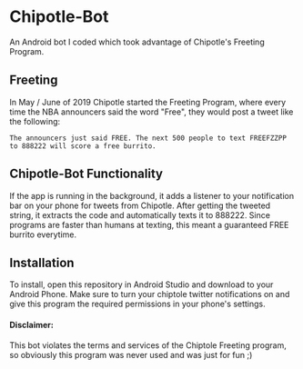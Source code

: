 # Chipotle-Bot
An Android bot I coded which took advantage of Chipotle's Freeting Program.

## Freeting
In May / June of 2019 Chipotle started the Freeting Program, where every time the NBA announcers said the word "Free", they would post a tweet like the following:

```
The announcers just said FREE. The next 500 people to text FREEFZZPP to 888222 will score a free burrito.
```

## Chipotle-Bot Functionality

If the app is running in the background, it adds a listener to your notification bar on your phone for tweets from Chipotle. After getting the tweeted string, it extracts the code and automatically texts it to 888222. Since programs are faster than humans at texting, this meant a guaranteed FREE burrito everytime.

## Installation

To install, open this repository in Android Studio and download to your Android Phone. Make sure to turn your chiptole twitter notifications on and give this program the required permissions in your phone's settings.

#### Disclaimer:

This bot violates the terms and services of the Chiptole Freeting program, so obviously this program was never used and was just for fun ;)
